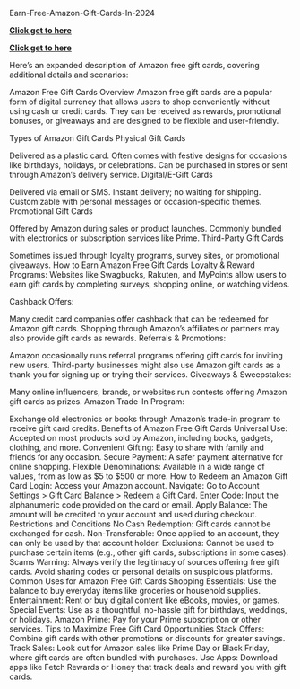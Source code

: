Earn-Free-Amazon-Gift-Cards-In-2024

**[Click get to here](https://shorturl.at/yQMbY)**

**[Click get to here](https://shorturl.at/yQMbY)**


Here’s an expanded description of Amazon free gift cards, covering additional details and scenarios:

Amazon Free Gift Cards Overview
Amazon free gift cards are a popular form of digital currency that allows users to shop conveniently without using cash or credit cards. They can be received as rewards, promotional bonuses, or giveaways and are designed to be flexible and user-friendly.

Types of Amazon Gift Cards
Physical Gift Cards

Delivered as a plastic card.
Often comes with festive designs for occasions like birthdays, holidays, or celebrations.
Can be purchased in stores or sent through Amazon’s delivery service.
Digital/E-Gift Cards

Delivered via email or SMS.
Instant delivery; no waiting for shipping.
Customizable with personal messages or occasion-specific themes.
Promotional Gift Cards

Offered by Amazon during sales or product launches.
Commonly bundled with electronics or subscription services like Prime.
Third-Party Gift Cards

Sometimes issued through loyalty programs, survey sites, or promotional giveaways.
How to Earn Amazon Free Gift Cards
Loyalty & Reward Programs:
Websites like Swagbucks, Rakuten, and MyPoints allow users to earn gift cards by completing surveys, shopping online, or watching videos.

Cashback Offers:

Many credit card companies offer cashback that can be redeemed for Amazon gift cards.
Shopping through Amazon’s affiliates or partners may also provide gift cards as rewards.
Referrals & Promotions:

Amazon occasionally runs referral programs offering gift cards for inviting new users.
Third-party businesses might also use Amazon gift cards as a thank-you for signing up or trying their services.
Giveaways & Sweepstakes:

Many online influencers, brands, or websites run contests offering Amazon gift cards as prizes.
Amazon Trade-In Program:

Exchange old electronics or books through Amazon’s trade-in program to receive gift card credits.
Benefits of Amazon Free Gift Cards
Universal Use: Accepted on most products sold by Amazon, including books, gadgets, clothing, and more.
Convenient Gifting: Easy to share with family and friends for any occasion.
Secure Payment: A safer payment alternative for online shopping.
Flexible Denominations: Available in a wide range of values, from as low as $5 to $500 or more.
How to Redeem an Amazon Gift Card
Login: Access your Amazon account.
Navigate: Go to Account Settings > Gift Card Balance > Redeem a Gift Card.
Enter Code: Input the alphanumeric code provided on the card or email.
Apply Balance: The amount will be credited to your account and used during checkout.
Restrictions and Conditions
No Cash Redemption: Gift cards cannot be exchanged for cash.
Non-Transferable: Once applied to an account, they can only be used by that account holder.
Exclusions: Cannot be used to purchase certain items (e.g., other gift cards, subscriptions in some cases).
Scams Warning: Always verify the legitimacy of sources offering free gift cards. Avoid sharing codes or personal details on suspicious platforms.
Common Uses for Amazon Free Gift Cards
Shopping Essentials: Use the balance to buy everyday items like groceries or household supplies.
Entertainment: Rent or buy digital content like eBooks, movies, or games.
Special Events: Use as a thoughtful, no-hassle gift for birthdays, weddings, or holidays.
Amazon Prime: Pay for your Prime subscription or other services.
Tips to Maximize Free Gift Card Opportunities
Stack Offers: Combine gift cards with other promotions or discounts for greater savings.
Track Sales: Look out for Amazon sales like Prime Day or Black Friday, where gift cards are often bundled with purchases.
Use Apps: Download apps like Fetch Rewards or Honey that track deals and reward you with gift cards.
